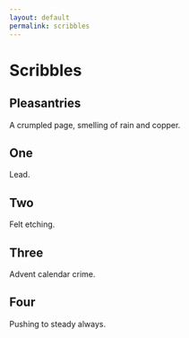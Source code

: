 ```yaml
---
layout: default
permalink: scribbles
---
```

# Scribbles

## Pleasantries

 A crumpled page, smelling of rain and copper.

## One
Lead.

## Two
Felt etching.

## Three
Advent calendar crime.

## Four
Pushing to steady always.
